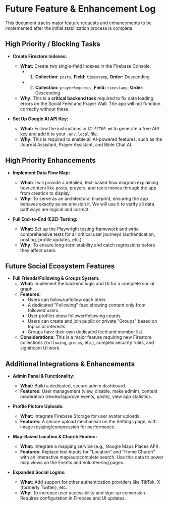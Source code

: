 # Future Feature & Enhancement Log

This document tracks major feature requests and enhancements to be implemented after the initial stabilization process is complete.

## High Priority / Blocking Tasks

- **Create Firestore Indexes:**
  - **What:** Create two single-field indexes in the Firebase Console.
    - 1. **Collection:** `posts`, **Field:** `timestamp`, **Order:** Descending
    - 2. **Collection:** `prayerRequests`, **Field:** `timestamp`, **Order:** Descending
  - **Why:** This is a **critical backend task** required to fix data loading errors on the Social Feed and Prayer Wall. The app will not function correctly without these.

- **Set Up Google AI API Key:**
  - **What:** Follow the instructions in `AI_SETUP.md` to generate a free API key and add it to your `.env.local` file.
  - **Why:** This is required to enable all AI-powered features, such as the Journal Assistant, Prayer Assistant, and Bible Chat AI.

## High Priority Enhancements

- **Implement Data Flow Map:**
  - **What:** I will provide a detailed, text-based flow diagram explaining how content like posts, prayers, and reels moves through the app from creation to display.
  - **Why:** To serve as an architectural blueprint, ensuring the app behaves exactly as we envision it. We will use it to verify all data pathways are logical and correct.

- **Full End-to-End (E2E) Testing:**
  - **What:** Set up the Playwright testing framework and write comprehensive tests for all critical user journeys (authentication, posting, profile updates, etc.).
  - **Why:** To ensure long-term stability and catch regressions before they affect users.

## Future Social Ecosystem Features

- **Full Friends/Following & Groups System:**
  - **What:** Implement the backend logic and UI for a complete social graph.
  - **Features:**
    - Users can follow/unfollow each other.
    - A dedicated "Following" feed showing content only from followed users.
    - User profiles show follower/following counts.
    - Users can create and join public or private "Groups" based on topics or interests.
    - Groups have their own dedicated feed and member list.
  - **Considerations:** This is a major feature requiring new Firestore collections (`following`, `groups`, etc.), complex security rules, and significant UI work.

## Additional Integrations & Enhancements

- **Admin Panel & Functionality:**
  - **What:** Build a dedicated, secure admin dashboard.
  - **Features:** User management (view, disable, make admin), content moderation (review/approve events, posts), view app statistics.

- **Profile Picture Uploads:**
  - **What:** Integrate Firebase Storage for user avatar uploads.
  - **Features:** A secure upload mechanism on the Settings page, with image resizing/compression for performance.

- **Map-Based Location & Church Finders:**
  - **What:** Integrate a mapping service (e.g., Google Maps Places API).
  - **Features:** Replace text inputs for "Location" and "Home Church" with an interactive map/autocomplete search. Use this data to power map views on the Events and Volunteering pages.

- **Expanded Social Logins:**
  - **What:** Add support for other authentication providers like TikTok, X (formerly Twitter), etc.
  - **Why:** To increase user accessibility and sign-up conversion. Requires configuration in Firebase and UI updates.
